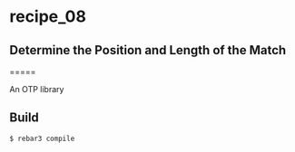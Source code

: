 # recipe_08
## Determine the Position and Length of the Match
=====

An OTP library

Build
-----

    $ rebar3 compile
